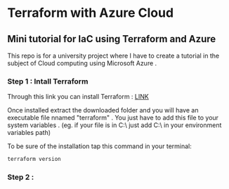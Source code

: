 # Terraform with Azure Cloud
## Mini tutorial for IaC using Terraform and Azure

This repo is for a university project where I have to create a tutorial in the subject of Cloud computing using Microsoft Azure .

### Step 1 : Intall Terraform

Through this link you can install Terraform : [LINK](https://developer.hashicorp.com/terraform/install?product_intent=terraform#windows)

Once installed extract the downloaded folder and you will have an executable file nnamed "terraform" .
You just have to add this file to your system variables . (eg. if your file is in C:\ just add C:\ in your environment variables path)

To be sure of the installation tap this command in your terminal:
```bash
terraform version
```

### Step 2 :
